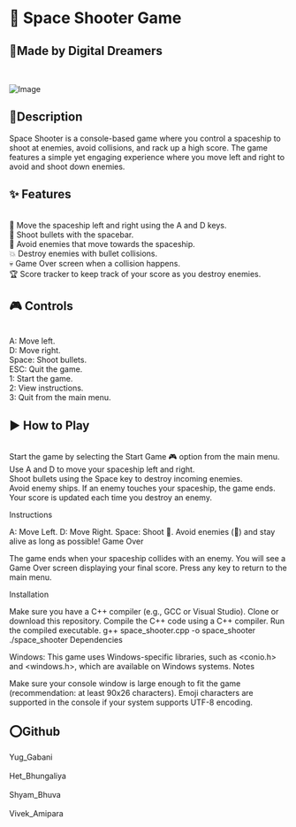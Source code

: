 <h1>  
🚀 Space Shooter Game
 </h1>


<h2>🤝Made by Digital Dreamers</h2>
<br>

![Image](https://github.com/user-attachments/assets/4912025c-413c-4271-8815-b7d27415c82f)
<br>

<h2> 📝Description</h2>

Space Shooter is a console-based game where you control a spaceship to shoot at enemies, avoid collisions, and rack up a high score. The game features a simple yet engaging experience where you move left and right to avoid and shoot down enemies.

<h2> ✨ Features </h2>

<br>🚀 Move the spaceship left and right using the A and D keys.
<br>🔫 Shoot bullets with the spacebar.
<br>👾 Avoid enemies that move towards the spaceship.
<br>💥 Destroy enemies with bullet collisions.
<br>💀 Game Over screen when a collision happens.
<br>🏆 Score tracker to keep track of your score as you destroy enemies.
<br>
   <h2> 🎮 Controls</h2>

<br>A: Move left.
<br>D: Move right.
<br>Space: Shoot bullets.
<br>ESC: Quit the game.
<br>1: Start the game.
<br>2: View instructions.
<br>3: Quit from the main menu.

<h2>  ▶️ How to Play</h2>

<br>Start the game by selecting the Start Game 🎮 option from the main menu.
<br>Use A and D to move your spaceship left and right.
<br>Shoot bullets using the Space key to destroy incoming enemies.
<br>Avoid enemy ships. If an enemy touches your spaceship, the game ends.
<br>Your score is updated each time you destroy an enemy.

Instructions

A: Move Left.
D: Move Right.
Space: Shoot 🔫.
Avoid enemies (👾) and stay alive as long as possible!
Game Over

The game ends when your spaceship collides with an enemy. You will see a Game Over screen displaying your final score. Press any key to return to the main menu.

Installation

Make sure you have a C++ compiler (e.g., GCC or Visual Studio).
Clone or download this repository.
Compile the C++ code using a C++ compiler.
Run the compiled executable.
g++ space_shooter.cpp -o space_shooter
./space_shooter
Dependencies

Windows: This game uses Windows-specific libraries, such as <conio.h> and <windows.h>, which are available on Windows systems.
Notes

Make sure your console window is large enough to fit the game (recommendation: at least 90x26 characters).
Emoji characters are supported in the console if your system supports UTF-8 encoding.


<h2>⭕️Github</h2>
<a href="https://github.com/Yug-Gabani" style="text-decoration: none; display: block;">Yug_Gabani</a><br>
<a href="https://github.com/hetpatel06" style="text-decoration: none; display: block;">Het_Bhungaliya</a><br>
<a href="https://github.com/shyambhuva" style="text-decoration: none; display: block;">Shyam_Bhuva</a><br>
<a href="https://github.com/VivekAmipara05" style="text-decoration: none; display: block;">Vivek_Amipara</a><br>





